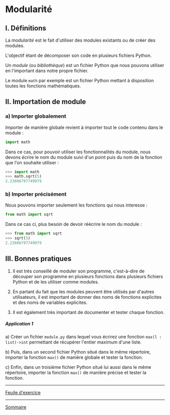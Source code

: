 # Modularité

## I. Définitions

La *modularité* est le fait d'utiliser des modules existants ou de créer des modules.

L'objectif étant de décomposer son code en plusieurs fichiers Python.

Un *module* (ou *bibliothèque*) est un fichier Python que nous pouvons utiliser en l'important dans notre propre fichier.

Le module `math` par exemple est un fichier Python mettant à disposition toutes les fonctions mathématiques.

## II. Importation de module

### a) Importer globalement

Importer de manière globale revient à importer tout le code contenu dans le module :

```python
import math
```

Dans ce cas, pour pouvoir utiliser les fonctionnalités du module, nous devons écrire le nom du module suivi d'un point puis du nom de la fonction que l'on souhaite utiliser :

```python
>>> import math
>>> math.sqrt(5)
2.23606797749979
```

### b) Importer précisément

Nous pouvons importer seulement les fonctions qui nous interesse :

```python
from math import sqrt
```

Dans ce cas ci, plus besoin de devoir réécrire le nom du module :

```python
>>> from math import sqrt
>>> sqrt(5)
2.23606797749979
```

## III. Bonnes pratiques

1. Il est très conseillé de moduler son programme, c'est-à-dire de découper son programme en plusieurs fonctions dans plusieurs fichiers Python et de les utiliser comme modules.

2. En partant du fait que les modules peuvent être utilisés par d'autres utilisateurs, il est important de donner des noms de fonctions explicites et des noms de variables explicites.

3. Il est également très important de documenter et tester chaque fonction.

##### Application 1

a) Créer un fichier `module.py` dans lequel vous écrirez une fonction `max(l : list)->int` permettant de récupérer l'entier maximum d'une liste.

b) Puis, dans un second fichier Python situé dans le même répertoire, importer la fonction `max()` de manière globale et tester la fonction.

c) Enfin, dans un troisième fichier Python situé lui aussi dans le même répertoire, importer la fonction `max()` de manière précise et tester la fonction.

_______

[Feuile d'exercice](./Exercices_modularite.md)

_______

[Sommaire](./../../terminale/)